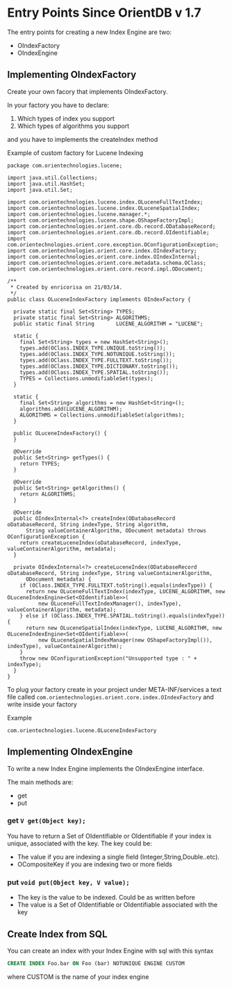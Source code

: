 
# Entry Points Since OrientDB v 1.7

The entry points for creating a new Index Engine are two:

* OIndexFactory
* OIndexEngine

## Implementing OIndexFactory

Create your own facory that implements OIndexFactory.

In your factory you have to declare:

1. Which types of index you support
1. Which types of algorithms you support

and you have to implements the createIndex method

Example of custom factory for Lucene Indexing

```
package com.orientechnologies.lucene;

import java.util.Collections;
import java.util.HashSet;
import java.util.Set;

import com.orientechnologies.lucene.index.OLuceneFullTextIndex;
import com.orientechnologies.lucene.index.OLuceneSpatialIndex;
import com.orientechnologies.lucene.manager.*;
import com.orientechnologies.lucene.shape.OShapeFactoryImpl;
import com.orientechnologies.orient.core.db.record.ODatabaseRecord;
import com.orientechnologies.orient.core.db.record.OIdentifiable;
import com.orientechnologies.orient.core.exception.OConfigurationException;
import com.orientechnologies.orient.core.index.OIndexFactory;
import com.orientechnologies.orient.core.index.OIndexInternal;
import com.orientechnologies.orient.core.metadata.schema.OClass;
import com.orientechnologies.orient.core.record.impl.ODocument;

/**
 * Created by enricorisa on 21/03/14.
 */
public class OLuceneIndexFactory implements OIndexFactory {

  private static final Set<String> TYPES;
  private static final Set<String> ALGORITHMS;
  public static final String       LUCENE_ALGORITHM = "LUCENE";

  static {
    final Set<String> types = new HashSet<String>();
    types.add(OClass.INDEX_TYPE.UNIQUE.toString());
    types.add(OClass.INDEX_TYPE.NOTUNIQUE.toString());
    types.add(OClass.INDEX_TYPE.FULLTEXT.toString());
    types.add(OClass.INDEX_TYPE.DICTIONARY.toString());
    types.add(OClass.INDEX_TYPE.SPATIAL.toString());
    TYPES = Collections.unmodifiableSet(types);
  }

  static {
    final Set<String> algorithms = new HashSet<String>();
    algorithms.add(LUCENE_ALGORITHM);
    ALGORITHMS = Collections.unmodifiableSet(algorithms);
  }

  public OLuceneIndexFactory() {
  }

  @Override
  public Set<String> getTypes() {
    return TYPES;
  }

  @Override
  public Set<String> getAlgorithms() {
    return ALGORITHMS;
  }

  @Override
  public OIndexInternal<?> createIndex(ODatabaseRecord oDatabaseRecord, String indexType, String algorithm,
      String valueContainerAlgorithm, ODocument metadata) throws OConfigurationException {
    return createLuceneIndex(oDatabaseRecord, indexType, valueContainerAlgorithm, metadata);
  }

  private OIndexInternal<?> createLuceneIndex(ODatabaseRecord oDatabaseRecord, String indexType, String valueContainerAlgorithm,
      ODocument metadata) {
    if (OClass.INDEX_TYPE.FULLTEXT.toString().equals(indexType)) {
      return new OLuceneFullTextIndex(indexType, LUCENE_ALGORITHM, new OLuceneIndexEngine<Set<OIdentifiable>>(
          new OLuceneFullTextIndexManager(), indexType), valueContainerAlgorithm, metadata);
    } else if (OClass.INDEX_TYPE.SPATIAL.toString().equals(indexType)) {
      return new OLuceneSpatialIndex(indexType, LUCENE_ALGORITHM, new OLuceneIndexEngine<Set<OIdentifiable>>(
          new OLuceneSpatialIndexManager(new OShapeFactoryImpl()), indexType), valueContainerAlgorithm);
    }
    throw new OConfigurationException("Unsupported type : " + indexType);
  }
}
```

To plug your factory create in your project under META-INF/services a text file called `com.orientechnologies.orient.core.index.OIndexFactory` and write inside your factory

Example
```
com.orientechnologies.lucene.OLuceneIndexFactory
```


## Implementing OIndexEngine

To write a new Index Engine implements the OIndexEngine interface.

The main methods are:

* get
* put


### get `V get(Object key);`
You have to return a Set of OIdentifiable or OIdentifiable if your index is unique, associated with the key.
The key could be:
- The value if you are indexing a single field (Integer,String,Double..etc).
- OCompositeKey if you are indexing two or more fields


### put `void put(Object key, V value);`


* The key is the value to be indexed. Could be as written before
* The value is a Set of OIdentifiable or OIdentifiable associated with the key

## Create Index from SQL

You can create an index with your Index Engine with sql with this syntax
```sql
CREATE INDEX Foo.bar ON Foo (bar) NOTUNIQUE ENGINE CUSTOM
```
where CUSTOM is the name of your index engine


